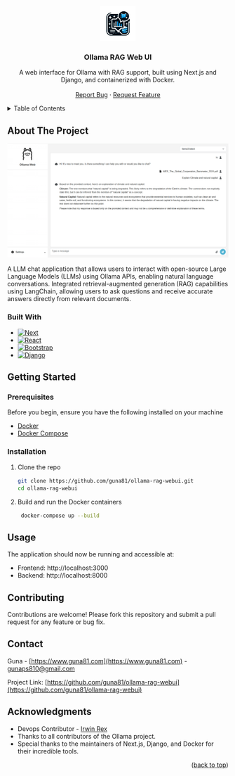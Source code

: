 <a id="readme-top"></a>

<!-- PROJECT SHIELDS -->
<!--
*** I'm using markdown "reference style" links for readability.
*** Reference links are enclosed in brackets [ ] instead of parentheses ( ).
*** See the bottom of this document for the declaration of the reference variables
*** for contributors-url, forks-url, etc. This is an optional, concise syntax you may use.
*** https://www.markdownguide.org/basic-syntax/#reference-style-links
-->

<!-- [![Contributors][contributors-shield]][contributors-url]
[![Forks][forks-shield]][forks-url]
[![Stargazers][stars-shield]][stars-url]
[![Issues][issues-shield]][issues-url]
[![MIT License][license-shield]][license-url]
[![LinkedIn][linkedin-shield]][linkedin-url] -->

<!-- PROJECT LOGO -->
<br />
<div align="center">
  <a href="https://github.com/othneildrew/Best-README-Template">
    <img src="web/assets/logo/logo.png" alt="Logo" width="80" height="80">
  </a>

  <h3 align="center">Ollama RAG Web UI</h3>

  <p align="center">
    A web interface for Ollama with RAG support, built using Next.js and Django, and containerized with Docker.
    <br />
    <!-- <a href="https://github.com/othneildrew/Best-README-Template"><strong>Explore the docs »</strong></a> -->
    <!-- <br /> -->
    <br />
    <!-- <a href="https://github.com/othneildrew/Best-README-Template">View Demo</a>
    · -->
    <a href="https://github.com/guna81/ollama-rag-webui/issues/new?labels=bug&template=bug-report---.md">Report Bug</a>
    ·
    <a href="https://github.com/guna81/ollama-rag-webui/issues/new?labels=enhancement&template=feature-request---.md">Request Feature</a>
  </p>
</div>

<!-- TABLE OF CONTENTS -->
<details>
  <summary>Table of Contents</summary>
  <ol>
    <li>
      <a href="#about-the-project">About The Project</a>
      <ul>
        <li><a href="#built-with">Built With</a></li>
      </ul>
    </li>
    <li>
      <a href="#getting-started">Getting Started</a>
      <ul>
        <li><a href="#prerequisites">Prerequisites</a></li>
        <li><a href="#installation">Installation</a></li>
      </ul>
    </li>
    <li><a href="#usage">Usage</a></li>
    <!--<li><a href="#roadmap">Roadmap</a></li>-->
    <li><a href="#contributing">Contributing</a></li>
    <!-- <li><a href="#license">License</a></li> -->
    <li><a href="#contact">Contact</a></li>
    <li><a href="#acknowledgments">Acknowledgments</a></li>
  </ol>
</details>

<!-- ABOUT THE PROJECT -->

## About The Project

![ollama web](./screenshots/screenshot2.png "ollama web")

A LLM chat application that allows users to interact with open-source Large Language Models (LLMs) using Ollama APIs, enabling natural language conversations. Integrated retrieval-augmented generation (RAG) capabilities using LangChain, allowing users to ask questions and receive accurate answers directly from relevant documents.

### Built With

<!-- This section should list any major frameworks/libraries used to bootstrap your project. Leave any add-ons/plugins for the acknowledgements section. Here are a few examples. -->

- [![Next][Next.js]][Next-url]
- [![React][React.js]][React-url]
- [![Bootstrap][Bootstrap.com]][Bootstrap-url]
- [![Django][Django.com]][Django-url]

<!-- GETTING STARTED -->

## Getting Started

<!-- This is an example of how you may give instructions on setting up your project locally.
To get a local copy up and running follow these simple example steps. -->

### Prerequisites

Before you begin, ensure you have the following installed on your machine

- [Docker](https://docs.docker.com/engine/install/)
- [Docker Compose](https://docs.docker.com/compose/install/)

### Installation

1. Clone the repo

   ```sh
   git clone https://github.com/guna81/ollama-rag-webui.git
   cd ollama-rag-webui
   ```

2. Build and run the Docker containers
   ```sh
    docker-compose up --build
   ```

<!-- USAGE EXAMPLES -->

## Usage

The application should now be running and accessible at:

- Frontend: http://localhost:3000
- Backend: http://localhost:8000

<!--_For more examples, please refer to the [Documentation](https://example.com)_-->

<!-- ROADMAP -->

<!--## Roadmap-->

<!--- [x] Add Changelog-->
<!--- [x] Add back to top links-->
<!--- [ ] Add Additional Templates w/ Examples-->
<!--- [ ] Add "components" document to easily copy & paste sections of the readme-->
<!--- [ ] Multi-language Support-->
<!--  - [ ] Chinese-->
<!--  - [ ] Spanish-->

<!--See the [open issues](https://github.com/othneildrew/Best-README-Template/issues) for a full list of proposed features (and known issues).-->

<!-- CONTRIBUTING -->

## Contributing

Contributions are welcome! Please fork this repository and submit a pull request for any feature or bug fix.

<!-- ### Top contributors:

<a href="https://github.com/othneildrew/Best-README-Template/graphs/contributors">
  <img src="https://contrib.rocks/image?repo=othneildrew/Best-README-Template" alt="contrib.rocks image" />
</a> -->

<!-- LICENSE -->

<!-- ## License

Distributed under the MIT License. See `LICENSE.txt` for more information. -->

<!-- CONTACT -->

## Contact

Guna - [https://www.guna81.com](https://www.guna81.com) - gunaps810@gmail.com

Project Link: [https://github.com/guna81/ollama-rag-webui](https://github.com/guna81/ollama-rag-webui)

<!-- ACKNOWLEDGMENTS -->

## Acknowledgments

- Devops Contributor - [Irwin Rex](https://github.com/irwinrex)
- Thanks to all contributors of the Ollama project.
- Special thanks to the maintainers of Next.js, Django, and Docker for their incredible tools.

<p align="right">(<a href="#readme-top">back to top</a>)</p>

<!-- MARKDOWN LINKS & IMAGES -->
<!-- https://www.markdownguide.org/basic-syntax/#reference-style-links -->

[contributors-shield]: https://img.shields.io/github/contributors/othneildrew/Best-README-Template.svg?style=for-the-badge
[contributors-url]: https://github.com/othneildrew/Best-README-Template/graphs/contributors
[forks-shield]: https://img.shields.io/github/forks/othneildrew/Best-README-Template.svg?style=for-the-badge
[forks-url]: https://github.com/othneildrew/Best-README-Template/network/members
[stars-shield]: https://img.shields.io/github/stars/othneildrew/Best-README-Template.svg?style=for-the-badge
[stars-url]: https://github.com/othneildrew/Best-README-Template/stargazers
[issues-shield]: https://img.shields.io/github/issues/othneildrew/Best-README-Template.svg?style=for-the-badge
[issues-url]: https://github.com/othneildrew/Best-README-Template/issues
[license-shield]: https://img.shields.io/github/license/othneildrew/Best-README-Template.svg?style=for-the-badge
[license-url]: https://github.com/othneildrew/Best-README-Template/blob/master/LICENSE.txt
[linkedin-shield]: https://img.shields.io/badge/-LinkedIn-black.svg?style=for-the-badge&logo=linkedin&colorB=555
[linkedin-url]: https://linkedin.com/in/othneildrew
[product-screenshot]: images/screenshot.png
[Next.js]: https://img.shields.io/badge/next.js-000000?style=for-the-badge&logo=nextdotjs&logoColor=white
[Next-url]: https://nextjs.org/
[React.js]: https://img.shields.io/badge/React-20232A?style=for-the-badge&logo=react&logoColor=61DAFB
[React-url]: https://reactjs.org/
[Vue.js]: https://img.shields.io/badge/Vue.js-35495E?style=for-the-badge&logo=vuedotjs&logoColor=4FC08D
[Vue-url]: https://vuejs.org/
[Angular.io]: https://img.shields.io/badge/Angular-DD0031?style=for-the-badge&logo=angular&logoColor=white
[Angular-url]: https://angular.io/
[Svelte.dev]: https://img.shields.io/badge/Svelte-4A4A55?style=for-the-badge&logo=svelte&logoColor=FF3E00
[Svelte-url]: https://svelte.dev/
[Laravel.com]: https://img.shields.io/badge/Laravel-FF2D20?style=for-the-badge&logo=laravel&logoColor=white
[Laravel-url]: https://laravel.com
[Bootstrap.com]: https://img.shields.io/badge/Bootstrap-563D7C?style=for-the-badge&logo=bootstrap&logoColor=white
[Bootstrap-url]: https://getbootstrap.com
[JQuery.com]: https://img.shields.io/badge/jQuery-0769AD?style=for-the-badge&logo=jquery&logoColor=white
[JQuery-url]: https://jquery.com
[Django.com]: https://img.shields.io/badge/django-0769AD?style=for-the-badge&logo=django&logoColor=white
[Django-url]: https://www.djangoproject.com/
